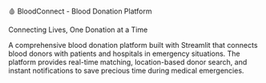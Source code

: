 🩸 BloodConnect - Blood Donation Platform

Connecting Lives, One Donation at a Time

A comprehensive blood donation platform built with Streamlit that connects blood donors with patients and hospitals in emergency situations. The platform provides real-time matching, location-based donor search, and instant notifications to save precious time during medical emergencies.
